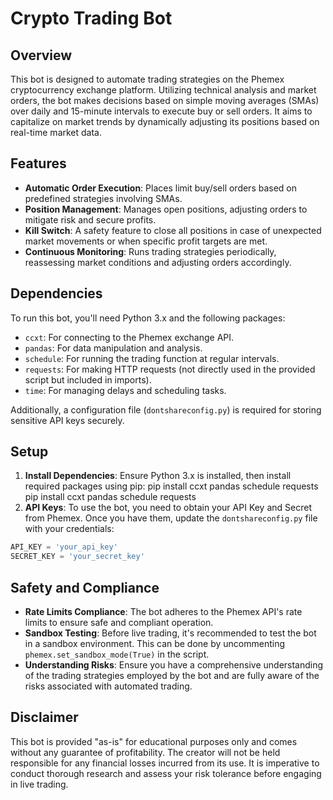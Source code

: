 # Crypto Trading Bot

## Overview
This bot is designed to automate trading strategies on the Phemex cryptocurrency exchange platform. Utilizing technical analysis and market orders, the bot makes decisions based on simple moving averages (SMAs) over daily and 15-minute intervals to execute buy or sell orders. It aims to capitalize on market trends by dynamically adjusting its positions based on real-time market data.

## Features
- **Automatic Order Execution**: Places limit buy/sell orders based on predefined strategies involving SMAs.
- **Position Management**: Manages open positions, adjusting orders to mitigate risk and secure profits.
- **Kill Switch**: A safety feature to close all positions in case of unexpected market movements or when specific profit targets are met.
- **Continuous Monitoring**: Runs trading strategies periodically, reassessing market conditions and adjusting orders accordingly.

## Dependencies
To run this bot, you'll need Python 3.x and the following packages:
- `ccxt`: For connecting to the Phemex exchange API.
- `pandas`: For data manipulation and analysis.
- `schedule`: For running the trading function at regular intervals.
- `requests`: For making HTTP requests (not directly used in the provided script but included in imports).
- `time`: For managing delays and scheduling tasks.

Additionally, a configuration file (`dontshareconfig.py`) is required for storing sensitive API keys securely.

## Setup
1. **Install Dependencies**: Ensure Python 3.x is installed, then install required packages using pip: pip install ccxt pandas schedule requests
pip install ccxt pandas schedule requests
2. **API Keys**: To use the bot, you need to obtain your API Key and Secret from Phemex. Once you have them, update the `dontshareconfig.py` file with your credentials:

```python
API_KEY = 'your_api_key'
SECRET_KEY = 'your_secret_key'
```

## Safety and Compliance
- **Rate Limits Compliance**: The bot adheres to the Phemex API's rate limits to ensure safe and compliant operation.
- **Sandbox Testing**: Before live trading, it's recommended to test the bot in a sandbox environment. This can be done by uncommenting `phemex.set_sandbox_mode(True)` in the script.
- **Understanding Risks**: Ensure you have a comprehensive understanding of the trading strategies employed by the bot and are fully aware of the risks associated with automated trading.

## Disclaimer
This bot is provided "as-is" for educational purposes only and comes without any guarantee of profitability. The creator will not be held responsible for any financial losses incurred from its use. It is imperative to conduct thorough research and assess your risk tolerance before engaging in live trading.


